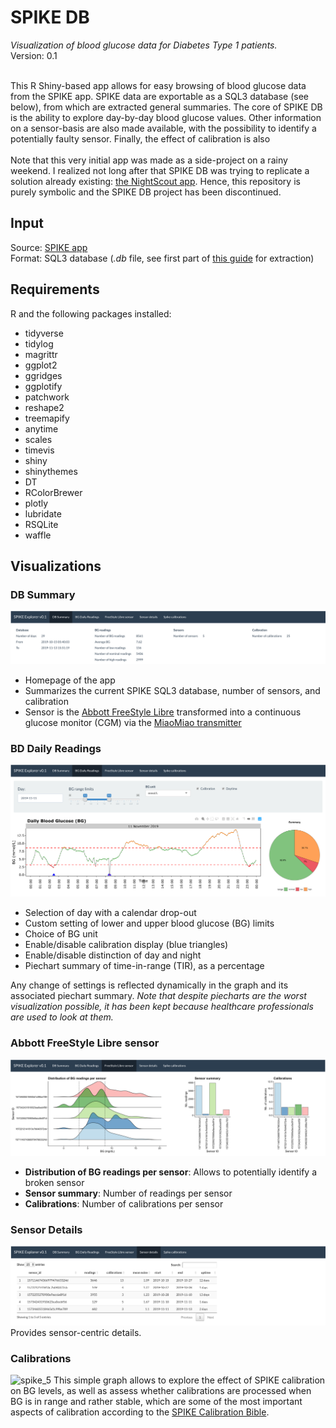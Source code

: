 <h1>SPIKE DB</h1>
<i>Visualization of blood glucose data for Diabetes Type 1 patients.</i><br>
Version: 0.1<br><br>

This R Shiny-based app allows for easy browsing of blood glucose data from the SPIKE app.
SPIKE data are exportable as a SQL3 database (see below), from which are extracted general summaries.
The core of SPIKE DB is the ability to explore day-by-day blood glucose values.
Other information on a sensor-basis are also made available, with the possibility to identify a potentially faulty sensor.
Finally, the effect of calibration is also
<br>
<br>
Note that this very initial app was made as a side-project on a rainy weekend.
I realized not long after that SPIKE DB was trying to replicate a solution already existing: <a href="http://www.nightscout.info">the NightScout app</a>.
Hence, this repository is purely symbolic and the SPIKE DB project has been discontinued.

<h2>Input</h2>
Source: <a href="https://spike-app.com">SPIKE app</a><br>
Format: SQL3 database (<i>.db</i> file, see first part of <a href="https://github.com/SpikeApp/Spike/wiki/Migration-From-Previous-Versions">this guide</a> for extraction)<br>

<h2>Requirements</h2>
R and the following packages installed:
<ul>
<li>tidyverse</li>
<li>tidylog</li>
<li>magrittr</li>
<li>ggplot2</li>
<li>ggridges</li>
<li>ggplotify</li>
<li>patchwork</li>
<li>reshape2</li>
<li>treemapify</li>
<li>anytime</li>
<li>scales</li>
<li>timevis</li>
<li>shiny</li>
<li>shinythemes</li>
<li>DT</li>
<li>RColorBrewer</li>
<li>plotly</li>
<li>lubridate</li>
<li>RSQLite</li>
<li>waffle</li></ul>

<h2>Visualizations</h2>

  <h3>DB Summary</h3>
  <img src="images/spike_1.png">
<ul>
<li>Homepage of the app</li>
<li>Summarizes the current SPIKE SQL3 database, number of sensors, and calibration</li>
<li>Sensor is the <a href="https://www.freestylelibre.co.uk/libre/">Abbott FreeStyle Libre</a> transformed into a continuous glucose monitor (CGM) via the <a href="https://miaomiao.cool">MiaoMiao transmitter</a></li></ul>

<h3>BD Daily Readings</h3>
  <img src="images/spike_2.png">
<ul>
  <li>Selection of day with a calendar drop-out</li>
  <li>Custom setting of lower and upper blood glucose (BG) limits</li>
  <li>Choice of BG unit</li>
  <li>Enable/disable calibration display (blue triangles)</li>
  <li>Enable/disable distinction of day and night</li>
  <li>Piechart summary of time-in-range (TIR), as a percentage</li>
</ul>
Any change of settings is reflected dynamically in the graph and its associated piechart summary.
<i>Note that despite piecharts are the worst visualization possible, it has been kept because healthcare professionals are used to look at them.</i>

<h3>Abbott FreeStyle Libre sensor</h3>
  <img src="images/spike_3.png">
<ul><li><b>Distribution of BG readings per sensor</b>: Allows to potentially identify a broken sensor</li>
<li><b>Sensor summary</b>: Number of readings per sensor</li>
<li><b>Calibrations</b>: Number of calibrations per sensor</li></ul>

<h3>Sensor Details</h3>
  <img src="images/spike_4.png">
Provides sensor-centric details.

<h3>Calibrations</h3>
<img width="1756" alt="spike_5" src="https://user-images.githubusercontent.com/6929960/85523450-482a9d00-b607-11ea-8ca1-f59ef9ed3155.png">
This simple graph allows to explore the effect of SPIKE calibration on BG levels,
as well as assess whether calibrations are processed when BG is in range and rather stable,
which are some of the most important aspects of calibration according to the <a href="https://docs.google.com/document/d/1gmAJ4_NRaS6UUDnGDQbKy5klh0KB5SpHwgo6gzWM7ZU/edit">SPIKE Calibration Bible</a>.
